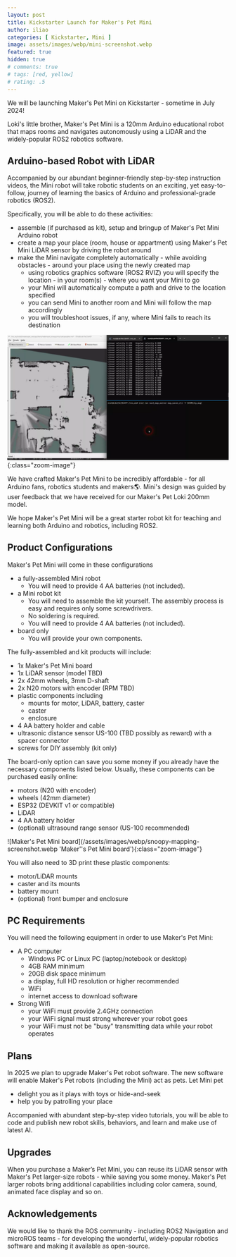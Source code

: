 ```yaml
---
layout: post
title: Kickstarter Launch for Maker's Pet Mini
author: iliao
categories: [ Kickstarter, Mini ]
image: assets/images/webp/mini-screenshot.webp
featured: true
hidden: true
# comments: true
# tags: [red, yellow]
# rating: .5
---
```


We will be launching Maker's Pet Mini on Kickstarter - sometime in July 2024!

Loki's little brother, Maker's Pet Mini is a 120mm Arduino educational robot that maps rooms and navigates autonomously using a LiDAR and the widely-popular ROS2 robotics software.

## Arduino-based Robot with LiDAR

Accompanied by our abundant beginner-friendly step-by-step instruction videos, the Mini robot will take robotic students on an exciting, yet easy-to-follow, journey of learning the basics of Arduino and professional-grade robotics (ROS2).

Specifically, you will be able to do these activities:
- assemble (if purchased as kit), setup and bringup of Maker's Pet Mini Arduino robot
- create a map your place (room, house or appartment) using Maker's Pet Mini LiDAR sensor by driving the robot around 
- make the Mini navigate completely automatically - while avoiding obstacles - around your place using the newly created map
  - using robotics graphics software (ROS2 RVIZ) you will specify the location - in your room(s) - where you want your Mini to go
  - your Mini will automatically compute a path and drive to the location specified
  - you can send Mini to another room and Mini will follow the map accordingly
  - you will troubleshoot issues, if any, where Mini fails to reach its destination

![Room mapping with LiDAR illustration](/assets/images/webp/snoopy-mapping-screenshot.webp 'Room mapping with LiDAR illustration'){:class="zoom-image"}

We have crafted Maker's Pet Mini to be incredibly affordable - for all Arduino fans, robotics students and makers🌎. Mini's design was guided by user feedback that we have received for our Maker's Pet Loki 200mm model.

We hope Maker's Pet Mini will be a great starter robot kit for teaching and learning both Arduino and robotics, including ROS2.

## Product Configurations

Maker's Pet Mini will come in these configurations
- a fully-assembled Mini robot
  - You will need to provide 4 AA batteries (not included).
- a Mini robot kit
  - You will need to assemble the kit yourself. The assembly process is easy and requires only some screwdrivers.
  - No soldering is required.
  - You will need to provide 4 AA batteries (not included).
- board only
  - You will provide your own components.

The fully-assembled and kit products will include:
- 1x Maker's Pet Mini board
- 1x LiDAR sensor (model TBD)
- 2x 42mm wheels, 3mm D-shaft
- 2x N20 motors with encoder (RPM TBD)
- plastic components including
  - mounts for motor, LiDAR, battery, caster
  - caster
  - enclosure
- 4 AA battery holder and cable
- ultrasonic distance sensor US-100 (TBD possibly as reward) with a spacer connector
- screws for DIY assembly (kit only)

The board-only option can save you some money if you already have the necessary components listed below. Usually, these components can be purchased easily online:
  - motors (N20 with encoder)
  - wheels (42mm diameter)
  - ESP32 (DEVKIT v1 or compatible)
  - LiDAR
  - 4 AA battery holder
  - (optional) ultrasound range sensor (US-100 recommended)

![Maker's Pet Mini board](/assets/images/webp/snoopy-mapping-screenshot.webp 'Maker''s Pet Mini board'){:class="zoom-image"}

You will also need to 3D print these plastic components:
  - motor/LiDAR mounts
  - caster and its mounts
  - battery mount
  - (optional) front bumper and enclosure

## PC Requirements

You will need the following equipment in order to use Maker's Pet Mini:
- A PC computer
  - Windows PC or Linux PC (laptop/notebook or desktop)
  - 4GB RAM minimum
  - 20GB disk space minimum
  - a display, full HD resolution or higher recommended
  - WiFi
  - internet access to download software
- Strong Wifi
  - your WiFi must provide 2.4GHz connection
  - your WiFi signal must strong wherever your robot goes
  - your WiFi must not be "busy" transmitting data while your robot operates

## Plans

In 2025 we plan to upgrade Maker's Pet robot software. The new software will enable Maker's Pet robots (including the Mini) act as pets. Let Mini pet
- delight you as it plays with toys or hide-and-seek
- help you by patrolling your place

Accompanied with abundant step-by-step video tutorials, you will be able to code and publish new robot skills, behaviors, and  learn and make use of latest AI.

## Upgrades

When you purchase a Maker’s Pet Mini, you can reuse its LiDAR sensor with Maker's Pet larger-size robots - while saving you some money. Maker's Pet larger robots bring additional capabilities including color camera, sound, animated face display and so on.

## Acknowledgements

We would like to thank the ROS community - including ROS2 Navigation and microROS teams - for developing the wonderful, widely-popular robotics software and making it available as open-source.
